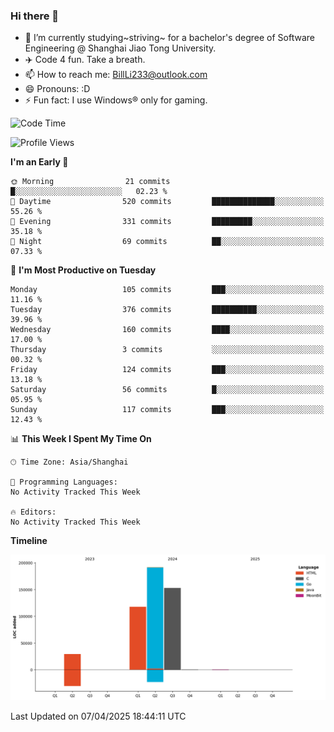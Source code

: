 ### Hi there 👋
- 🌱 I’m currently studying~striving~ for a bachelor's degree of Software Engineering @ Shanghai Jiao Tong University.
- ✈️ Code 4 fun. Take a breath.
- 📫 How to reach me: BillLi233@outlook.com
- 😄 Pronouns: :D
- ⚡ Fun fact: I use Windows® only for gaming.

<!--START_SECTION:waka-->
![Code Time](http://img.shields.io/badge/Code%20Time-427%20hrs%2052%20mins-blue)

![Profile Views](http://img.shields.io/badge/Profile%20Views-0-blue)

**I'm an Early 🐤** 

```text
🌞 Morning                21 commits          █░░░░░░░░░░░░░░░░░░░░░░░░   02.23 % 
🌆 Daytime                520 commits         ██████████████░░░░░░░░░░░   55.26 % 
🌃 Evening                331 commits         █████████░░░░░░░░░░░░░░░░   35.18 % 
🌙 Night                  69 commits          ██░░░░░░░░░░░░░░░░░░░░░░░   07.33 % 
```
📅 **I'm Most Productive on Tuesday** 

```text
Monday                   105 commits         ███░░░░░░░░░░░░░░░░░░░░░░   11.16 % 
Tuesday                  376 commits         ██████████░░░░░░░░░░░░░░░   39.96 % 
Wednesday                160 commits         ████░░░░░░░░░░░░░░░░░░░░░   17.00 % 
Thursday                 3 commits           ░░░░░░░░░░░░░░░░░░░░░░░░░   00.32 % 
Friday                   124 commits         ███░░░░░░░░░░░░░░░░░░░░░░   13.18 % 
Saturday                 56 commits          █░░░░░░░░░░░░░░░░░░░░░░░░   05.95 % 
Sunday                   117 commits         ███░░░░░░░░░░░░░░░░░░░░░░   12.43 % 
```


📊 **This Week I Spent My Time On** 

```text
🕑︎ Time Zone: Asia/Shanghai

💬 Programming Languages: 
No Activity Tracked This Week

🔥 Editors: 
No Activity Tracked This Week
```

**Timeline**

![Lines of Code chart](https://raw.githubusercontent.com/GMH233/GMH233/main/assets/bar_graph.png)


 Last Updated on 07/04/2025 18:44:11 UTC
<!--END_SECTION:waka-->

<!--
**GMH233/GMH233** is a ✨ _special_ ✨ repository because its `README.md` (this file) appears on your GitHub profile.

Here are some ideas to get you started:

- 🔭 I’m currently working on ...
- 🌱 I’m currently learning ...
- 👯 I’m looking to collaborate on ...
- 🤔 I’m looking for help with ...
- 💬 Ask me about ...
- 📫 How to reach me: ...
- 😄 Pronouns: ...
- ⚡ Fun fact: ...
-->
